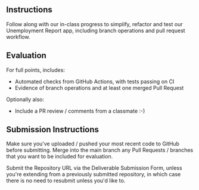 


## Instructions

Follow along with our in-class progress to simplify, refactor and test our Unemployment Report app, including branch operations and pull request workflow.

## Evaluation

For full points, includes:

  + Automated checks from GitHub Actions, with tests passing on CI
  + Evidence of branch operations and at least one merged Pull Request

Optionally also:

  + Include a PR review / comments from a classmate :-)

## Submission Instructions

Make sure you've uploaded / pushed your most recent code to GitHub before submitting. Merge into the main branch any Pull Requests / branches that you want to be included for evaluation.

Submit the Repository URL via the Deliverable Submission Form, unless you're extending from a previously submitted repository, in which case there is no need to resubmit unless you'd like to.
